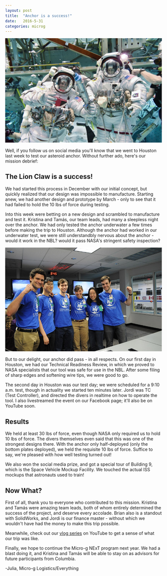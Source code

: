 ```yaml
---
layout: post
title:  "Anchor is a success!"
date:   2016-5-31
categories: microg
---
```

<p align="center">
 <img src = "/assets/media/img/microg/houston.jpg" />
</p>

Well, if you follow us on social media you'll know that we went to Houston last week to test our asteroid anchor. Without further ado, here's our mission debrief:

## The Lion Claw is a success! 

We had started this process in December with our initial concept, but quickly realized that our design was impossible to manufacture. Starting anew, we had another design and prototype by March - only to see that it had failed to hold the 10 lbs of force during testing. 

Into this week were betting on a new design and scrambled to manufacture and test it. Kristina and Tamás, our team leads, had many a sleepless night over the anchor. We had only tested the anchor underwater a few times before making the trip to Houston. Although the anchor had worked in our underwater test, we were still understandbly nervous about the anchor - would it work in the NBL? would it pass NASA's stringent safety inspection?

<p align="center">
 <img src = "/assets/media/img/microg/TCB.JPG" />
</p>

But to our delight, our anchor did pass - in all respects. On our first day in Houston, we had our Technical Readiness Review, in which we proved to NASA specialists that our tool was safe for use in the NBL. After some filing of sharp edges and softening wire tips, we were good to go. 

The second day in Houston was our test day; we were scheduled for a 9:10 a.m. test, though in actuality we started ten minutes later. Jordi was TC (Test Controller), and directed the divers in realtime on how to operate the tool. I also livestreamed the event on our Facebook page; it'll also be on YouTube soon. 

## Results

We held at least 30 lbs of force, even though NASA only required us to hold 10 lbs of force. The divers themselves even said that this was one of the strongest designs there. With the anchor only half-deployed (only the bottom plates deployed), we held the requisite 10 lbs of force. Suffice to say, we're pleased with how well testing turned out!

We also won the social media prize, and got a special tour of Building 9, which is the Space Vehicle Mockup Facility. We touched the actual ISS mockups that astronauts used to train!

## Now What?

First of all, thank you to everyone who contributed to this mission. Kristina and Tamás were amazing team leads, both of whom entirely determined the success of the project, and deserve every accolade. Brian also is a standout with SolidWorks, and Jordi is our finance master - without which we wouldn't have had the money to make this trip possible. 

Meanwhile, check out our [vlog series](https://www.youtube.com/playlist?list=PLuzs86X5x3Eva_9ctxZUd2Mz94D3vod9T) on YouTube to get a sense of what our trip was like.

Finally, we hope to continue the Micro-g NExT program next year. We had a blast doing it, and Kristina and Tamás will be able to stay on as advisors for future participants from Columbia.

-Julia, Micro-g Logistics/Everything
